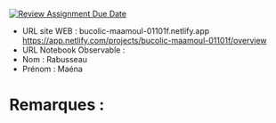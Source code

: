 [![Review Assignment Due Date](https://classroom.github.com/assets/deadline-readme-button-22041afd0340ce965d47ae6ef1cefeee28c7c493a6346c4f15d667ab976d596c.svg)](https://classroom.github.com/a/1RwtDiXe)
- URL site WEB : bucolic-maamoul-01101f.netlify.app 
https://app.netlify.com/projects/bucolic-maamoul-01101f/overview 
- URL Notebook Observable :
- Nom : Rabusseau 
- Prénom : Maéna

# Remarques :
